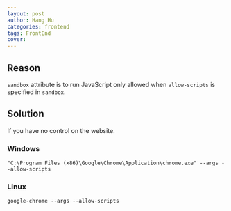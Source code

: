 ```yaml
---
layout: post
author: Hang Hu
categories: frontend
tags: FrontEnd 
cover: 
---
```


## Reason

`sandbox` attribute is to run JavaScript only allowed when `allow-scripts` is specified in `sandbox`.
## Solution

If you have no control on the website.
### Windows

```
"C:\Program Files (x86)\Google\Chrome\Application\chrome.exe" --args --allow-scripts
```
### Linux

```
google-chrome --args --allow-scripts
```
